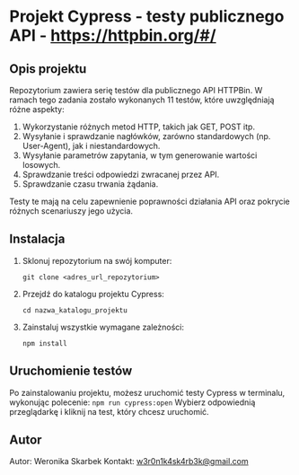 # Projekt Cypress - testy publicznego API - https://httpbin.org/#/ 

## Opis projektu
Repozytorium zawiera serię testów dla publicznego API HTTPBin. W ramach tego zadania zostało wykonanych 11 testów, które uwzględniają różne aspekty:
1. Wykorzystanie różnych metod HTTP, takich jak GET, POST itp.
2. Wysyłanie i sprawdzanie nagłówków, zarówno standardowych (np. User-Agent), jak i niestandardowych.
3. Wysyłanie parametrów zapytania, w tym generowanie wartości losowych.
4. Sprawdzanie treści odpowiedzi zwracanej przez API.
5. Sprawdzanie czasu trwania żądania.

Testy te mają na celu zapewnienie poprawności działania API oraz pokrycie różnych scenariuszy jego użycia.

## Instalacja
1. Sklonuj repozytorium na swój komputer:
    ```
    git clone <adres_url_repozytorium>
    ```
2. Przejdź do katalogu projektu Cypress:
    ```
    cd nazwa_katalogu_projektu
    ```
3. Zainstaluj wszystkie wymagane zależności:
    ```
    npm install
    ```
## Uruchomienie testów
Po zainstalowaniu projektu, możesz uruchomić testy Cypress w terminalu, wykonując polecenie:
    ```
    npm run cypress:open
    ```
    Wybierz odpowiednią przeglądarkę i kliknij na test, który chcesz uruchomić.

## Autor
Autor: Weronika Skarbek
Kontakt: w3r0n1k4sk4rb3k@gmail.com
